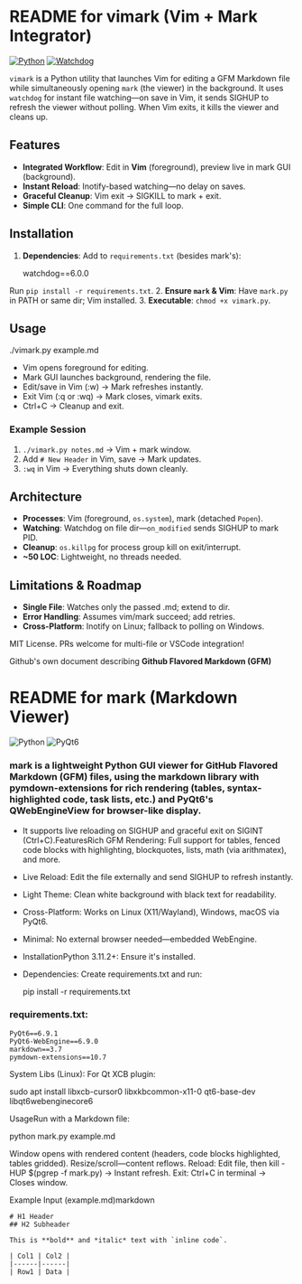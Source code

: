 # README for vimark (Vim + Mark Integrator)

[![Python](https://img.shields.io/badge/Python-3.11.2-brightgreen?logo=python)](https://www.python.org/)
[![Watchdog](https://img.shields.io/badge/Watchdog-6.0.0-orange)](https://python-watchdog.readthedocs.io/)

`vimark` is a Python utility that launches Vim for editing a GFM Markdown file while simultaneously opening `mark` (the viewer) in the background. It uses `watchdog` for instant file watching—on save in Vim, it sends SIGHUP to refresh the viewer without polling. When Vim exits, it kills the viewer and cleans up.

## Features

- **Integrated Workflow**: Edit in **Vim** (foreground), preview live in mark GUI (background).
- **Instant Reload**: Inotify-based watching—no delay on saves.
- **Graceful Cleanup**: Vim exit → SIGKILL to mark + exit.
- **Simple CLI**: One command for the full loop.

## Installation

1. **Dependencies**: Add to `requirements.txt` (besides mark's):

   watchdog==6.0.0

Run `pip install -r requirements.txt`.
2. **Ensure `mark` & Vim**: Have `mark.py` in PATH or same dir; Vim installed.
3. **Executable**: `chmod +x vimark.py`.

## Usage

./vimark.py example.md

- Vim opens foreground for editing.
- Mark GUI launches background, rendering the file.
- Edit/save in Vim (:w) → Mark refreshes instantly.
- Exit Vim (:q or :wq) → Mark closes, vimark exits.
- Ctrl+C → Cleanup and exit.

### Example Session
1. `./vimark.py notes.md` → Vim + mark window.
2. Add `# New Header` in Vim, save → Mark updates.
3. `:wq` in Vim → Everything shuts down cleanly.

## Architecture

- **Processes**: Vim (foreground, `os.system`), mark (detached `Popen`).
- **Watching**: Watchdog on file dir—`on_modified` sends SIGHUP to mark PID.
- **Cleanup**: `os.killpg` for process group kill on exit/interrupt.
- **~50 LOC**: Lightweight, no threads needed.

## Limitations & Roadmap

- **Single File**: Watches only the passed .md; extend to dir.
- **Error Handling**: Assumes vim/mark succeed; add retries.
- **Cross-Platform**: Inotify on Linux; fallback to polling on Windows.

MIT License. PRs welcome for multi-file or VSCode integration!

Github's own document describing **Github Flavored Markdown (GFM)** 


# README for mark (Markdown Viewer)
![Python](https://img.shields.io/badge/Python-3.11.2-brightgreen?logo=python)
![PyQt6](https://img.shields.io/badge/PyQt6-6.9.0-blue)
### **mark** is a lightweight Python GUI viewer for GitHub Flavored Markdown (GFM) files, using the markdown library with pymdown-extensions for rich rendering (tables, syntax-highlighted code, task lists, etc.) and PyQt6's QWebEngineView for browser-like display. 

- It supports live reloading on SIGHUP and graceful exit on SIGINT (Ctrl+C).FeaturesRich GFM Rendering: Full support for tables, fenced code blocks with highlighting, blockquotes, lists, math (via arithmatex), and more.
- Live Reload: Edit the file externally and send SIGHUP to refresh instantly.
- Light Theme: Clean white background with black text for readability.
- Cross-Platform: Works on Linux (X11/Wayland), Windows, macOS via PyQt6.
- Minimal: No external browser needed—embedded WebEngine.

- InstallationPython 3.11.2+: Ensure it's installed.
- Dependencies: Create requirements.txt and run:

	pip install -r requirements.txt
### requirements.txt:
```
PyQt6==6.9.1
PyQt6-WebEngine==6.9.0
markdown==3.7
pymdown-extensions==10.7
```

System Libs (Linux): For Qt XCB plugin:

sudo apt install libxcb-cursor0 libxkbcommon-x11-0 qt6-base-dev libqt6webenginecore6

UsageRun with a Markdown file:

python mark.py example.md

Window opens with rendered content (headers, code blocks highlighted, tables gridded).
Resize/scroll—content reflows.
Reload: Edit file, then kill -HUP $(pgrep -f mark.py) → Instant refresh.
Exit: Ctrl+C in terminal → Closes window.

Example Input (example.md)markdown
```
# H1 Header
## H2 Subheader

This is **bold** and *italic* text with `inline code`.

| Col1 | Col2 |
|------|------|
| Row1 | Data |
```

